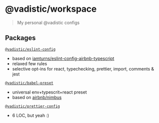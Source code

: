 # @vadistic/workspace

> My personal @vadistic configs

## Packages

[`@vadistic/eslint-config`](https://www.npmjs.com/package/@vadistic/eslint-config)

- based on [iamturns/eslint-config-airbnb-typescript](https://github.com/iamturns/eslint-config-airbnb-typescript)
- relaxed few rules
- selective opt-ins for react, typechecking, prettier, import, comments & jest

[`@vadistic/babel-preset`](https://www.npmjs.com/package/@vadistic/babel-preset)

- universal env+typescrit+react preset
- based on [airbnb/nimbus](https://github.com/airbnb/nimbus)

[`@vadistic/prettier-config`](https://www.npmjs.com/package/@vadistic/prettier-config)

- 6 LOC, but yeah :)
